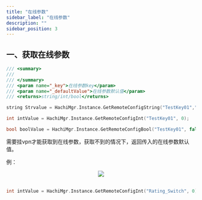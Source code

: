 ```yaml
---
title: "在线参数"
sidebar_label: "在线参数"
description: ""
sidebar_position: 3
---
```


## 一、获取在线参数
```c
/// <summary>
/// 
/// </summary>
/// <param name="_key">在线参数key</param>
/// <param name="_defaultValue">在线参数默认值</param>
/// <returns>string/int/bool</returns>

string Strvalue = HachiMgr.Instance.GetRemoteConfigString("TestKey01","defaultStringValue");

int intValue = HachiMgr.Instance.GetRemoteConfigInt("TestKey01", 0);

bool boolValue = HachiMgr.Instance.GetRemoteConfigBool("TestKey01", false);
```
需要挂vpn才能获取到在线参数，获取不到的情况下，返回传入的在线参数默认值。

例：
<center>

<img src="../img/HCSDK/image61.png"/>

</center>

<br/>


```c
int intValue = HachiMgr.Instance.GetRemoteConfigInt("Rating_Switch", 0);
```
